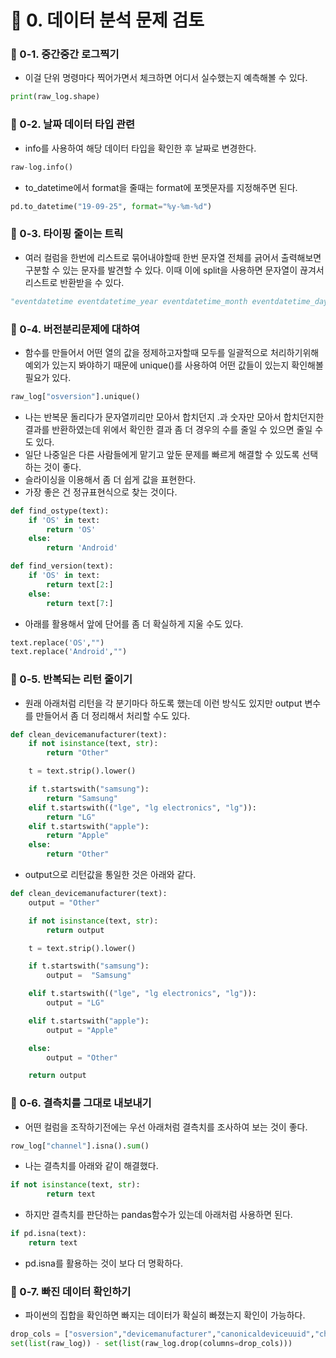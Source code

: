 # 📌 0. 데이터 분석 문제 검토
### 📌 0-1. 중간중간 로그찍기
- 이걸 단위 명령마다 찍어가면서 체크하면 어디서 실수했는지 예측해볼 수 있다.
```py
print(raw_log.shape)
```

### 📌 0-2. 날짜 데이터 타입 관련
- info를 사용하여 해당 데이터 타입을 확인한 후 날짜로 변경한다.
```py
raw-log.info()
```
- to_datetime에서 format을 줄때는 format에 포멧문자를 지정해주면 된다.
```py
pd.to_datetime("19-09-25", format="%y-%m-%d")
```

### 📌 0-3. 타이핑 줄이는 트릭
- 여러 컬럼을 한번에 리스트로 묶어내야할때 한번 문자열 전체를 긁어서 출력해보면 구분할 수 있는 문자를 발견할 수 있다. 이때 이에 split을 사용하면 문자열이 끊겨서 리스트로 반환받을 수 있다.
```py
"eventdatetime eventdatetime_year eventdatetime_month eventdatetime_day eventdatetime_hour eventdatetime_minute eventdatetime_second".split("\t")
```

### 📌 0-4. 버전분리문제에 대하여
- 함수를 만들어서 어떤 열의 값을 정제하고자할때 모두를 일괄적으로 처리하기위해 예외가 있는지 봐야하기 때문에 unique()를 사용하여 어떤 값들이 있는지 확인해볼 필요가 있다.
```py
raw_log["osversion"].unique()
```
- 나는 반복문 돌리다가 문자열끼리만 모아서 합치던지 .과 숫자만 모아서 합치던지한 결과를 반환하였는데 위에서 확인한 결과 좀 더 경우의 수를 줄일 수 있으면 줄일 수도 있다. 
- 일단 나중일은 다른 사람들에게 맡기고 앞둔 문제를 빠르게 해결할 수 있도록 선택하는 것이 좋다.
- 슬라이싱을 이용해서 좀 더 쉽게 값을 표현한다.
- 가장 좋은 건 정규표현식으로 찾는 것이다.
```py
def find_ostype(text):
    if 'OS' in text:
        return 'OS'
    else:
        return 'Android'

def find_version(text):
    if 'OS' in text:
        return text[2:]
    else: 
        return text[7:]
```
- 아래를 활용해서 앞에 단어를 좀 더 확실하게 지울 수도 있다.
```py
text.replace('OS',"")
text.replace('Android',"")
```

### 📌 0-5. 반복되는 리턴 줄이기
- 원래 아래처럼 리턴을 각 분기마다 하도록 했는데 이런 방식도 있지만 output 변수를 만들어서 좀 더 정리해서 처리할 수도 있다.
```py
def clean_devicemanufacturer(text):
    if not isinstance(text, str):
        return "Other"

    t = text.strip().lower()

    if t.startswith("samsung"):
        return "Samsung"
    elif t.startswith(("lge", "lg electronics", "lg")):
        return "LG"
    elif t.startswith("apple"):
        return "Apple"
    else:
        return "Other"
```
- output으로 리턴값을 통일한 것은 아래와 같다.
```py
def clean_devicemanufacturer(text):
    output = "Other"

    if not isinstance(text, str):
        return output

    t = text.strip().lower()

    if t.startswith("samsung"):
        output =  "Samsung"

    elif t.startswith(("lge", "lg electronics", "lg")):
        output = "LG"

    elif t.startswith("apple"):
        output = "Apple"

    else:
        output = "Other"

    return output
```

### 📌 0-6. 결측치를 그대로 내보내기
- 어떤 컬럼을 조작하기전에는 우선 아래처럼 결측치를 조사하여 보는 것이 좋다.
```py
row_log["channel"].isna().sum()
```
- 나는 결측치를 아래와 같이 해결했다.
```py
if not isinstance(text, str):
        return text
```
- 하지만 결측치를 판단하는 pandas함수가 있는데 아래처럼 사용하면 된다.
```py
if pd.isna(text):
    return text
```
- pd.isna를 활용하는 것이 보다 더 명확하다.

### 📌 0-7. 빠진 데이터 확인하기
- 파이썬의 집합을 확인하면 빠지는 데이터가 확실히 빠졌는지 확인이 가능하다.
```py
drop_cols = ["osversion","devicemanufacturer","canonicaldeviceuuid","channel","event_rank"]
set(list(raw_log)) - set(list(raw_log.drop(columns=drop_cols)))
```
